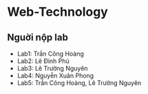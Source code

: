 # Web-Technology
## Nguời nộp lab
- Lab1: Trần Công Hoàng
- Lab2: Lê Đình Phú
- Lab3: Lê Trường Nguyên
- Lab4: Nguyễn Xuân Phong
- Lab5: Trần Công Hoàng, Lê Trường Nguyên
